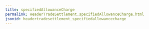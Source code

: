 ```yaml
---
title: specifiedAllowanceCharge
permalink: HeaderTradeSettlement.specifiedAllowanceCharge.html
jsonid: headertradesettlement_specifiedallowancecharge
---
```

